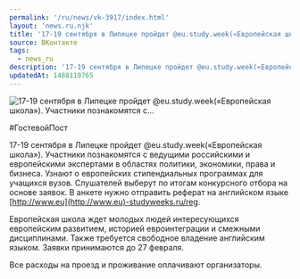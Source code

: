 ```yaml
---
permalink: '/ru/news/vk-3917/index.html'
layout: 'news.ru.njk'
title: '17-19 сентября в Липецке пройдет @eu.study.week(«Европейская школа»). Участники познакомятся с'
source: ВКонтакте
tags:
  - news_ru
description: '17-19 сентября в Липецке пройдет @eu.study.week(«Европейская школа»). Участники познакомятся с…'
updatedAt: 1488110765
---
```

![17-19 сентября в Липецке пройдет @eu.study.week(«Европейская школа»). Участники познакомятся с…](https://sun9-74.userapi.com/impf/c639123/v639123484/b0fa/EDV0Qod9CZ0.jpg?size=900x600&quality=96&proxy=1&sign=6923b7b923ff3b4a6200d90c03366e00&c_uniq_tag=vzbzXcQLTQ9mm8krFVlEdlIy_itl_yQ94LLqIw58ClA&type=album)

#ГостевойПост

17-19 сентября в Липецке пройдет @eu.study.week(«Европейская школа»). Участники познакомятся с ведущими российскими и европейскими экспертами в областях политики, экономики, права и бизнеса. Узнают о европейских стипендиальных программах для учащихся вузов.
Слушателей выберут по итогам конкурсного отбора на основе заявок. В анкете нужно отправить реферат на английском языке [http://www.eu](http://www.eu)-studyweeks.ru/reg.

Европейская школа ждет молодых людей интересующихся европейским развитием, историей евроинтеграции и смежными дисциплинами.
Также требуется свободное владение английским языком. Заявки принимаются до 27 февраля.

Все расходы на проезд и проживание оплачивают организаторы.
